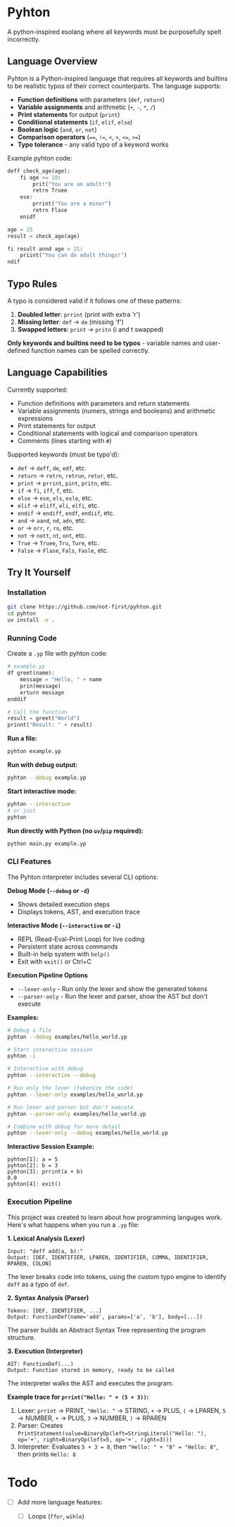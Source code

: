 # Pyhton

A python-inspired esolang where all keywords must be purposefully spelt incorrectly.

## Language Overview

Pyhton is a Python-inspired language that requires all keywords and builtins to be realistic typos of their correct counterparts. The language supports:

- **Function definitions** with parameters (`def`, `return`)
- **Variable assignments** and arithmetic (`+`, `-`, `*`, `/`)
- **Print statements** for output (`print`)
- **Conditional statements** (`if`, `elif`, `else`)
- **Boolean logic** (`and`, `or`, `not`)
- **Comparison operators** (`==`, `!=`, `<`, `>`, `<=`, `>=`)
- **Typo tolerance** - any valid typo of a keyword works

Example pyhton code:
```python
deff check_age(age):
    fi age >= 18:
        prit("You are an adult!")
        retrn Truee
    ese:
        prrint("You are a minor")
        retrn Flase
    enidf

age = 25
result = check_age(age)

fi result annd age > 21:
    priint("You can do adult things!")
ndif
```

## Typo Rules

A typo is considered valid if it follows one of these patterns:

1. **Doubled letter**: `prrint` (print with extra 'r')
2. **Missing letter**: `def` → `de` (missing 'f')
3. **Swapped letters**: `print` → `pritn` (i and t swapped)

**Only keywords and builtins need to be typos** - variable names and user-defined function names can be spelled correctly.

## Language Capabilities

Currently supported:
- Function definitions with parameters and return statements
- Variable assignments (numers, strings and booleans) and arithmetic expressions
- Print statements for output
- Conditional statements with logical and comparison operators
- Comments (lines starting with `#`)

Supported keywords (must be typo'd):
- `def` → `deff`, `de`, `edf`, etc.
- `return` → `retrn`, `retrun`, `retur`, etc.
- `print` → `prrint`, `pint`, `pritn`, etc.
- `if` → `fi`, `iff`, `f`, etc.
- `else` → `ese`, `els`, `esle`, etc.
- `elif` → `eliff`, `eli`, `elfi`, etc.
- `endif` → `endiff`, `endf`, `endiif`, etc.
- `and` → `aand`, `nd`, `adn`, etc.
- `or` → `orr`, `r`, `ro`, etc.
- `not` → `nott`, `nt`, `ont`, etc.
- `True` → `Truee`, `Tru`, `Ture`, etc.
- `False` → `Flase`, `Fals`, `Fasle`, etc.

## Try It Yourself

### Installation

```bash
git clone https://github.com/not-first/pyhton.git
cd pyhton
uv install -e .
```

### Running Code

Create a `.yp` file with pyhton code:

```python
# example.yp
df greet(name):
    message = "Hello, " + name
    prin(message)
    erturn message
enddif

# Call the function
result = greet("World")
prinnt("Result: " + result)
```

**Run a file:**
```bash
pyhton example.yp
```

**Run with debug output:**
```bash
pyhton --debug example.yp
```

**Start interactive mode:**
```bash
pyhton --interactive
# or just
pyhton
```

**Run directly with Python (no `uv`/`pip` required):**
```bash
python main.py example.yp
```

### CLI Features

The Pyhton interpreter includes several CLI options:

**Debug Mode (`--debug` or `-d`)**
- Shows detailed execution steps
- Displays tokens, AST, and execution trace

**Interactive Mode (`--interactive` or `-i`)**
- REPL (Read-Eval-Print Loop) for live coding
- Persistent state across commands
- Built-in help system with `help()`
- Exit with `exit()` or Ctrl+C

**Execution Pipeline Options**
- `--lexer-only` - Run only the lexer and show the generated tokens
- `--parser-only` - Run the lexer and parser, show the AST but don't execute

**Examples:**
```bash
# Debug a file
pyhton --debug examples/hello_world.yp

# Start interactive session
pyhton -i

# Interactive with debug
pyhton --interactive --debug

# Run only the lexer (tokenize the code)
pyhton --lexer-only examples/hello_world.yp

# Run lexer and parser but don't execute
pyhton --parser-only examples/hello_world.yp

# Combine with debug for more detail
pyhton --lexer-only --debug examples/hello_world.yp
```

**Interactive Session Example:**
```
pyhton[1]: a = 5
pyhton[2]: b = 3
pyhton[3]: prrint(a + b)
8.0
pyhton[4]: exit()
```

### Execution Pipeline

This project was created to learn about how programming languges work.
Here's what happens when you run a `.yp` file:

**1. Lexical Analysis (Lexer)**
```
Input: "deff add(a, b):"
Output: [DEF, IDENTIFIER, LPAREN, IDENTIFIER, COMMA, IDENTIFIER, RPAREN, COLON]
```
The lexer breaks code into tokens, using the custom typo engine to identify `deff` as a typo of `def`.

**2. Syntax Analysis (Parser)**
```
Tokens: [DEF, IDENTIFIER, ...]
Output: FunctionDef(name='add', params=['a', 'b'], body=[...])
```
The parser builds an Abstract Syntax Tree representing the program structure.

**3. Execution (Interpreter)**
```
AST: FunctionDef(...)
Output: Function stored in memory, ready to be called
```
The interpreter walks the AST and executes the program.

**Example trace for `prrint("Hello: " + (5 + 3))`:**
1. Lexer: `prrint` → PRINT, `"Hello: "` → STRING, `+` → PLUS, `(` → LPAREN, `5` → NUMBER, `+` → PLUS, `3` → NUMBER, `)` → RPAREN
2. Parser: Creates `PrintStatement(value=BinaryOp(left=StringLiteral("Hello: "), op='+', right=BinaryOp(left=5, op='+', right=3)))`
3. Interpreter: Evaluates `5 + 3 = 8`, then `"Hello: " + "8" = "Hello: 8"`, then prints `Hello: 8`

# Todo
- [ ] Add more language features:
  - [ ] Loops (`ffor`, `wihle`)

